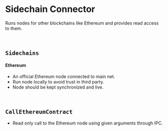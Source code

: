 # Sidechain Connector

Runs nodes for other blockchains like Ethereum and provides read access to them.

&nbsp;
## `Sidechains`

#### Ethereum
* An official Ethereum node connected to main net.
* Run node locally to avoid trust in third party.
* Node should be kept synchronized and live.

&nbsp;
## `CallEthereumContract`

* Read only call to the Ethereum node using given arguments through IPC.

